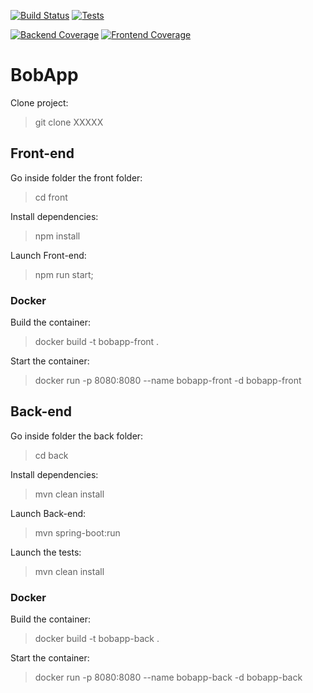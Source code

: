 <!-- Live GitHub Actions Workflow Badges -->

[![Build Status](https://github.com/lostmart/Gerez-un-projet-collaboratif-en-int-grant-une-demarche-CI-CD/actions/workflows/ci.yml/badge.svg)](https://github.com/lostmart/Gerez-un-projet-collaboratif-en-int-grant-une-demarche-CI-CD/actions/workflows/ci.yml)
[![Tests](https://github.com/lostmart/Gerez-un-projet-collaboratif-en-int-grant-une-demarche-CI-CD/actions/workflows/tests.yml/badge.svg)](https://github.com/lostmart/Gerez-un-projet-collaboratif-en-int-grant-une-demarche-CI-CD/actions/workflows/tests.yml)

[![Backend Coverage](https://img.shields.io/endpoint?url=https://gist.githubusercontent.com/lostmart/YOUR_GIST_ID/raw/jacoco.json)](https://lostmart.github.io/Gerez-un-projet-collaboratif-en-int-grant-une-demarche-CI-CD/)
[![Frontend Coverage](https://img.shields.io/codecov/c/github/lostmart/Gerez-un-projet-collaboratif-en-int-grant-une-demarche-CI-CD)](https://codecov.io/gh/lostmart/Gerez-un-projet-collaboratif-en-int-grant-une-demarche-CI-CD)

# BobApp

Clone project:

> git clone XXXXX

## Front-end

Go inside folder the front folder:

> cd front

Install dependencies:

> npm install

Launch Front-end:

> npm run start;

### Docker

Build the container:

> docker build -t bobapp-front .

Start the container:

> docker run -p 8080:8080 --name bobapp-front -d bobapp-front

## Back-end

Go inside folder the back folder:

> cd back

Install dependencies:

> mvn clean install

Launch Back-end:

> mvn spring-boot:run

Launch the tests:

> mvn clean install

### Docker

Build the container:

> docker build -t bobapp-back .

Start the container:

> docker run -p 8080:8080 --name bobapp-back -d bobapp-back
